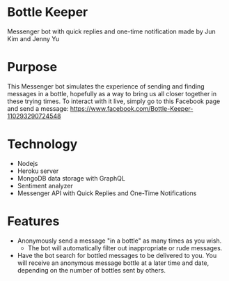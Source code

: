 # Bottle Keeper
Messenger bot with quick replies and one-time notification 
made by Jun Kim and Jenny Yu

# Purpose
This Messenger bot simulates the experience of sending and finding messages in a bottle, hopefully as a way to bring us all closer together in these trying times. To interact with it live, simply go to this Facebook page and send a message: https://www.facebook.com/Bottle-Keeper-110293290724548 

# Technology
- Nodejs
- Heroku server
- MongoDB data storage with GraphQL
- Sentiment analyzer
- Messenger API with Quick Replies and One-Time Notifications

# Features
- Anonymously send a message "in a bottle" as many times as you wish.
    - The bot will automatically filter out inappropriate or rude messages. 
- Have the bot search for bottled messages to be delivered to you. You will receive an anonymous message bottle at a later time and date, depending on the number of bottles sent by others. 

